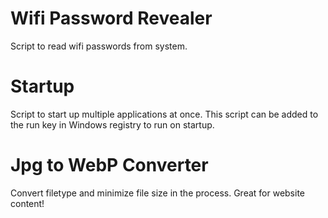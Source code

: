 # Wifi Password Revealer
Script to read wifi passwords from system.

# Startup
Script to start up multiple applications at once. This script can be added to the run key in Windows registry to run on startup.

# Jpg to WebP Converter
Convert filetype and minimize file size in the process. Great for website content!
